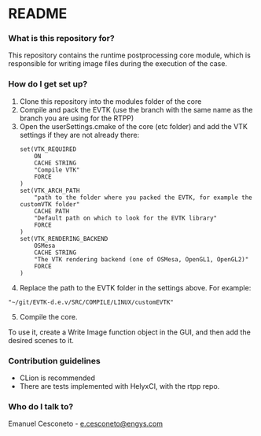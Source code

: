 # README #

### What is this repository for? ###

This repository contains the runtime postprocessing core module, 
which is responsible for writing image files during the execution of the case.

### How do I get set up? ###

1. Clone this repository into the modules folder of the core
2. Compile and pack the EVTK (use the branch with the same name as the branch you are using for the RTPP)
3. Open the userSettings.cmake of the core (etc folder) and add the VTK settings if they are not already there:
   ```
   set(VTK_REQUIRED
       ON
       CACHE STRING
       "Compile VTK"
       FORCE
   )
   set(VTK_ARCH_PATH
       "path to the folder where you packed the EVTK, for example the customVTK folder"
       CACHE PATH
       "Default path on which to look for the EVTK library"
       FORCE
   )
   set(VTK_RENDERING_BACKEND
       OSMesa
       CACHE STRING
       "The VTK rendering backend (one of OSMesa, OpenGL1, OpenGL2)"
       FORCE
   )
   ```
4. Replace the path to the EVTK folder in the settings above. For example: 
```
"~/git/EVTK-d.e.v/SRC/COMPILE/LINUX/customEVTK"
```
5. Compile the core.

To use it, create a Write Image function object in the GUI, and then add the desired scenes to it. 

### Contribution guidelines ###

* CLion is recommended
* There are tests implemented with HelyxCI, with the rtpp repo.

### Who do I talk to? ###

Emanuel Cesconeto - e.cesconeto@engys.com